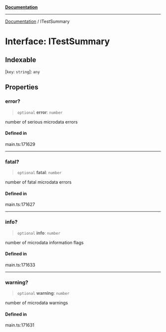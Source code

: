 [**Documentation**](../README.md)

***

[Documentation](../README.md) / ITestSummary

# Interface: ITestSummary

## Indexable

 \[`key`: `string`\]: `any`

## Properties

### error?

> `optional` **error**: `number`

number of serious microdata errors

#### Defined in

main.ts:171629

***

### fatal?

> `optional` **fatal**: `number`

number of fatal microdata errors

#### Defined in

main.ts:171627

***

### info?

> `optional` **info**: `number`

number of microdata information flags

#### Defined in

main.ts:171633

***

### warning?

> `optional` **warning**: `number`

number of microdata warnings

#### Defined in

main.ts:171631
